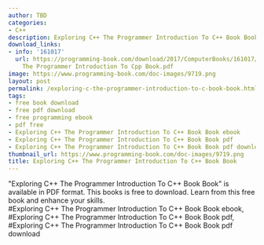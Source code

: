 ```yaml
---
author: TBD
categories:
- C++
description: Exploring C++ The Programmer Introduction To C++ Book Book
download_links:
- info: '161017'
  url: https://programming-book.com/download/2017/ComputerBooks/161017/Exploring Cpp
    The Programmer Introduction To Cpp Book.pdf
image: https://www.programming-book.com/doc-images/9719.png
layout: post
permalink: /exploring-c-the-programmer-introduction-to-c-book-book.html
tags:
- free book download
- free pdf download
- free programming ebook
- pdf free
- Exploring C++ The Programmer Introduction To C++ Book Book ebook
- Exploring C++ The Programmer Introduction To C++ Book Book pdf
- Exploring C++ The Programmer Introduction To C++ Book Book pdf download
thumbnail_url: https://www.programming-book.com/doc-images/9719.png
title: Exploring C++ The Programmer Introduction To C++ Book Book
---
```


 
<div class="item-desc text-justify">
  "Exploring C++ The Programmer Introduction To C++ Book Book" is available in PDF format. This books is free to download. Learn from this free book and enhance your skills.
  <br>
  #Exploring C++ The Programmer Introduction To C++ Book Book ebook, #Exploring C++ The Programmer Introduction To C++ Book Book pdf, #Exploring C++ The Programmer Introduction To C++ Book Book pdf download
</div>